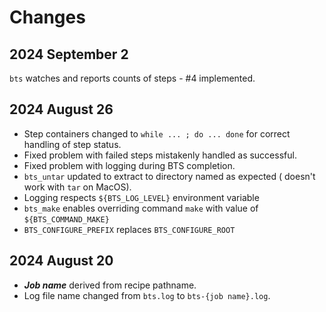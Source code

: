# Changes

## 2024 September 2

`bts` watches and reports counts of steps - #4 implemented.

## 2024 August 26

* Step containers changed to `while ... ; do ... done`
  for correct handling of step status.
* Fixed problem with failed steps mistakenly handled as successful.
* Fixed problem with logging during BTS completion.
* `bts_untar` updated to extract to directory named as expected (
  doesn't work with `tar` on MacOS).
* Logging respects `${BTS_LOG_LEVEL}` environment variable
* `bts_make` enables overriding command `make` with value of `${BTS_COMMAND_MAKE}` 
* `BTS_CONFIGURE_PREFIX` replaces `BTS_CONFIGURE_ROOT`
## 2024 August 20

* ___Job name___ derived from recipe pathname.
* Log file name changed from `bts.log` to `bts-{job name}.log`.